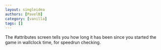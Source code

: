 ```yaml
---
layout: singleidea
authors: [PavelB]
category: [vanilla]
tags: []
---
```

The #attributes screen tells you how long it has been since you started the game in wallclock time, for speedrun checking.
